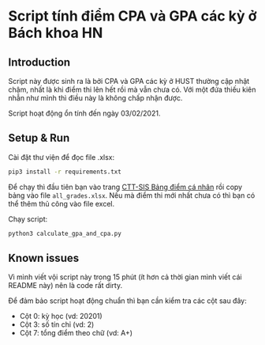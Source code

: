 # Script tính điểm CPA và GPA các kỳ ở Bách khoa HN

## Introduction
Script này được sinh ra là bởi CPA và GPA các kỳ ở HUST thường cập nhật chậm, nhất là khi điểm thi lên hết rồi mà vẫn chưa có. Với một đứa thiếu kiên nhẫn như mình thì điều này là không chấp nhận được. 

Script hoạt động ổn tính đến ngày 03/02/2021.


## Setup & Run
Cài đặt thư viện để đọc file .xlsx:
```bash
pip3 install -r requirements.txt
```

Để chạy thì đầu tiên bạn vào trang [CTT-SIS Bảng điểm cá nhân](https://ctt-sis.hust.edu.vn/Students/StudentCourseMarks.aspx) rồi copy bảng vào file `all_grades.xlsx`. Nếu mà điểm thi mới nhất chưa có thì bạn có thể thêm thủ công vào file excel.

Chạy script:
```py
python3 calculate_gpa_and_cpa.py
```



## Known issues
Vì mình viết vội script này trong 15 phút (ít hơn cả thời gian mình viết cái README này) nên là code rất dirty.

Để đảm bảo script hoạt động chuẩn thì bạn cần kiểm tra các cột sau đây:
- Cột 0: kỳ học (vd: 20201)
- Cột 3: số tín chỉ (vd: 2)
- Cột 7: tổng điểm theo chữ (vd: A+)




